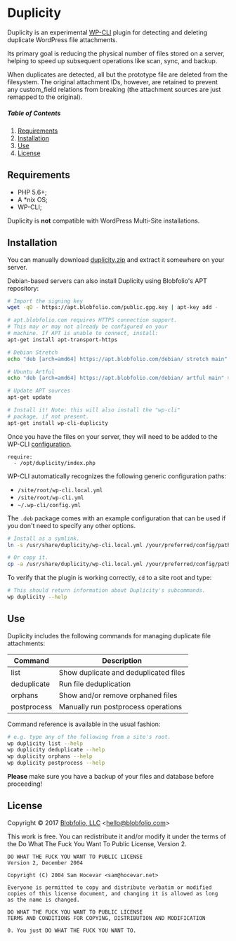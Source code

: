 # Duplicity

Duplicity is an experimental [WP-CLI](https://wp-cli.org/) plugin for detecting and deleting duplicate WordPress file attachments.

Its primary goal is reducing the physical number of files stored on a server, helping to speed up subsequent operations like scan, sync, and backup.

When duplicates are detected, all but the prototype file are deleted from the filesystem. The original attachment IDs, however, are retained to prevent any custom_field relations from breaking (the attachment sources are just remapped to the original).



##### Table of Contents

1. [Requirements](#requirements)
2. [Installation](#installation)
3. [Use](#use)
4. [License](#license)



## Requirements

 * PHP 5.6+;
 * A *nix OS;
 * WP-CLI;

Duplicity is __not__ compatible with WordPress Multi-Site installations.



## Installation

You can manually download [duplicity.zip](https://raw.githubusercontent.com/Blobfolio/duplicity/master/release/duplicity.zip) and extract it somewhere on your server.

Debian-based servers can also install Duplicity using Blobfolio's APT repository:

```bash
# Import the signing key
wget -qO - https://apt.blobfolio.com/public.gpg.key | apt-key add -

# apt.blobfolio.com requires HTTPS connection support.
# This may or may not already be configured on your
# machine. If APT is unable to connect, install:
apt-get install apt-transport-https

# Debian Stretch
echo "deb [arch=amd64] https://apt.blobfolio.com/debian/ stretch main" > /etc/apt/sources.list.d/blobfolio.list

# Ubuntu Artful
echo "deb [arch=amd64] https://apt.blobfolio.com/debian/ artful main" > /etc/apt/sources.list.d/blobfolio.list

# Update APT sources
apt-get update

# Install it! Note: this will also install the "wp-cli"
# package, if not present.
apt-get install wp-cli-duplicity
```

Once you have the files on your server, they will need to be added to the WP-CLI [configuration](https://make.wordpress.org/cli/handbook/config/#config-files).

```
require:
  - /opt/duplicity/index.php
```

WP-CLI automatically recognizes the following generic configuration paths:
 
 * `/site/root/wp-cli.local.yml`
 * `/site/root/wp-cli.yml`
 * `~/.wp-cli/config.yml`

The `.deb` package comes with an example configuration that can be used if you don't need to specify any other options.

```bash
# Install as a symlink.
ln -s /usr/share/duplicity/wp-cli.local.yml /your/preferred/config/path

# Or copy it.
cp -a /usr/share/duplicity/wp-cli.local.yml /your/preferred/config/path
```

To verify that the plugin is working correctly, `cd` to a site root and type:

```bash
# This should return information about Duplicity's subcommands.
wp duplicity --help
```



## Use

Duplicity includes the following commands for managing duplicate file attachments:

| Command     | Description                            |
| ----------- | -------------------------------------- |
| list        | Show duplicate and deduplicated files  |
| deduplicate | Run file deduplication                 |
| orphans     | Show and/or remove orphaned files      |
| postprocess | Manually run postprocess operations    |

Command reference is available in the usual fashion:

```bash
# e.g. type any of the following from a site's root.
wp duplicity list --help
wp duplicity deduplicate --help
wp duplicity orphans --help
wp duplicity postprocess --help
```

__Please__ make sure you have a backup of your files and database before proceeding!



## License

Copyright © 2017 [Blobfolio, LLC](https://blobfolio.com) &lt;hello@blobfolio.com&gt;

This work is free. You can redistribute it and/or modify it under the terms of the Do What The Fuck You Want To Public License, Version 2.

    DO WHAT THE FUCK YOU WANT TO PUBLIC LICENSE
    Version 2, December 2004
    
    Copyright (C) 2004 Sam Hocevar <sam@hocevar.net>
    
    Everyone is permitted to copy and distribute verbatim or modified
    copies of this license document, and changing it is allowed as long
    as the name is changed.
    
    DO WHAT THE FUCK YOU WANT TO PUBLIC LICENSE
    TERMS AND CONDITIONS FOR COPYING, DISTRIBUTION AND MODIFICATION
    
    0. You just DO WHAT THE FUCK YOU WANT TO.
